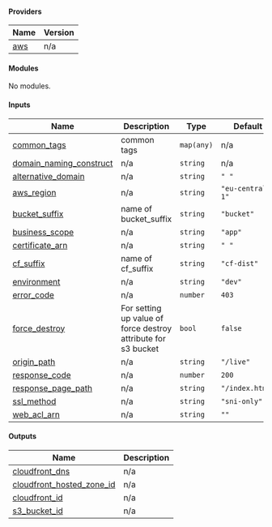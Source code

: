 <!-- BEGIN_TF_DOCS -->
#### Providers

| Name | Version |
|------|---------|
| <a name="provider_aws"></a> [aws](#provider\_aws) | n/a |

#### Modules

No modules.

#### Inputs

| Name | Description | Type | Default | Required |
|------|-------------|------|---------|:--------:|
| <a name="input_common_tags"></a> [common\_tags](#input\_common\_tags) | common tags | `map(any)` | n/a | yes |
| <a name="input_domain_naming_construct"></a> [domain\_naming\_construct](#input\_domain\_naming\_construct) | n/a | `string` | n/a | yes |
| <a name="input_alternative_domain"></a> [alternative\_domain](#input\_alternative\_domain) | n/a | `string` | `" "` | no |
| <a name="input_aws_region"></a> [aws\_region](#input\_aws\_region) | n/a | `string` | `"eu-central-1"` | no |
| <a name="input_bucket_suffix"></a> [bucket\_suffix](#input\_bucket\_suffix) | name of bucket\_suffix | `string` | `"bucket"` | no |
| <a name="input_business_scope"></a> [business\_scope](#input\_business\_scope) | n/a | `string` | `"app"` | no |
| <a name="input_certificate_arn"></a> [certificate\_arn](#input\_certificate\_arn) | n/a | `string` | `" "` | no |
| <a name="input_cf_suffix"></a> [cf\_suffix](#input\_cf\_suffix) | name of cf\_suffix | `string` | `"cf-dist"` | no |
| <a name="input_environment"></a> [environment](#input\_environment) | n/a | `string` | `"dev"` | no |
| <a name="input_error_code"></a> [error\_code](#input\_error\_code) | n/a | `number` | `403` | no |
| <a name="input_force_destroy"></a> [force\_destroy](#input\_force\_destroy) | For setting up value of force destroy attribute for s3 bucket | `bool` | `false` | no |
| <a name="input_origin_path"></a> [origin\_path](#input\_origin\_path) | n/a | `string` | `"/live"` | no |
| <a name="input_response_code"></a> [response\_code](#input\_response\_code) | n/a | `number` | `200` | no |
| <a name="input_response_page_path"></a> [response\_page\_path](#input\_response\_page\_path) | n/a | `string` | `"/index.html"` | no |
| <a name="input_ssl_method"></a> [ssl\_method](#input\_ssl\_method) | n/a | `string` | `"sni-only"` | no |
| <a name="input_web_acl_arn"></a> [web\_acl\_arn](#input\_web\_acl\_arn) | n/a | `string` | `""` | no |

#### Outputs

| Name | Description |
|------|-------------|
| <a name="output_cloudfront_dns"></a> [cloudfront\_dns](#output\_cloudfront\_dns) | n/a |
| <a name="output_cloudfront_hosted_zone_id"></a> [cloudfront\_hosted\_zone\_id](#output\_cloudfront\_hosted\_zone\_id) | n/a |
| <a name="output_cloudfront_id"></a> [cloudfront\_id](#output\_cloudfront\_id) | n/a |
| <a name="output_s3_bucket_id"></a> [s3\_bucket\_id](#output\_s3\_bucket\_id) | n/a |
<!-- END_TF_DOCS -->